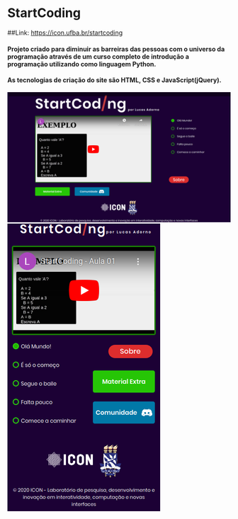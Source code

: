 # StartCoding

##Link: https://icon.ufba.br/startcoding

#### Projeto criado para diminuir as barreiras das pessoas com o universo da programação através de um curso completo de introdução a programação utilizando como linguagem Python.

#### As tecnologias de criação do site são HTML, CSS e JavaScript(jQuery).
![myimage-alt-tag](img/desktop-screenshot.png)
![myimage-alt-tag](img/mobile-screenshot.png)
